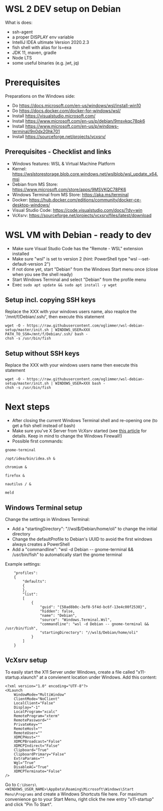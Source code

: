 # WSL 2 DEV setup on Debian

What is does:

* ssh-agent
* a proper DISPLAY env variable
* IntelliJ IDEA ultimate Version 2020.2.3
* fish shell with alias for ls=exa
* JDK 11, maven, gradle
* Node LTS
* some useful binaries (e.g. jwt, jq)

# Prerequisites

Preparations on the Windows side:

* Do https://docs.microsoft.com/en-us/windows/wsl/install-win10
* Do https://docs.docker.com/docker-for-windows/wsl/
* Install https://visualstudio.microsoft.com/
* Install https://www.microsoft.com/en-us/p/debian/9msvkqc78pk6
* Install https://www.microsoft.com/en-us/p/windows-terminal/9n0dx20hk701
* Install https://sourceforge.net/projects/vcxsrv/

## Prerequisites - Checklist and links

* Windows features: WSL & Virtual Machine Platform
* Kernel: https://wslstorestorage.blob.core.windows.net/wslblob/wsl_update_x64.msi
* Debian from MS Store: https://www.microsoft.com/store/apps/9MSVKQC78PK6
* Windows Terminal from MS Store: https://aka.ms/terminal
* Docker: https://hub.docker.com/editions/community/docker-ce-desktop-windows/
* Visual Studio Code: https://code.visualstudio.com/docs/?dv=win
* VcXsrv: https://sourceforge.net/projects/vcxsrv/files/latest/download

# WSL VM with Debian - ready to dev

* Make sure Visual Studio Code has the "Remote - WSL" extension installed
* Make sure "wsl" is set to version 2 (hint: PowerShell type "wsl --set-default-version 2")
* If not done yet, start "Debian" from the Windows Start menu once (close when you see the shell ready)
* Start Windows Terminal and select "Debian" from the profile menu
* Exec `sudo apt update && sudo apt install -y wget`

## Setup incl. copying SSH keys

Replace the XXX with your windows users name, also reaplce the '/mnt/f/Debian/.ssh/', then execute this statement

```
wget -O - https://raw.githubusercontent.com/oglimmer/wsl-debian-setup/master/init.sh | WINDOWS_USER=XXX PATH_TO_SSH=/mnt/f/Debian/.ssh/ bash -
chsh -s /usr/bin/fish
``` 
 
 ## Setup without SSH keys

Replace the XXX with your windows users name then execute this statement

```
wget -O - https://raw.githubusercontent.com/oglimmer/wsl-debian-setup/master/init.sh | WINDOWS_USER=XXX bash -
chsh -s /usr/bin/fish
```

# Next steps

* After closing the current Windows Terminal shell and re-opening one (to get a fish shell instead of bash)
* Make sure you've X Server from VcXsrv started (see [this article](https://oglimmer.medium.com/a-working-wsl-2-ubuntu-development-setup-332e64034e5) for details. Keep in mind to change the Windows Firewall!)
* Possible first commands:

```
gnome-terminal

/opt/idea/bin/idea.sh &

chromium &

firefox &

nautilus / &

meld
```

## Windows Terminal setup

Change the settings in Windows Terminal:

* Add a "startingDirectory": "//wsl$/Debian/home/oli" to change the initial directory
* Change the defaultProfile to Debian's UUID to avoid the first windows always creates a PowerShell
* Add a "commandline": "wsl -d Debian -- gnome-terminal && /usr/bin/fish" to automatically start the gnome terminal

Example settings:

```
    "profiles":
    {
        "defaults":
        {
        },
        "list":
        [
            {
                "guid": "{58ad8b0c-3ef8-5f4d-bc6f-13e4c00f2530}",
                "hidden": false,
                "name": "Debian",
                "source": "Windows.Terminal.Wsl",
                "commandline": "wsl -d Debian -- gnome-terminal && /usr/bin/fish",
                "startingDirectory": "//wsl$/Debian/home/oli"
            }
        ]
    }
```

## VcXsrv setup

To easily start the X11 Server under Windows, create a file called "x11-startup.xlaunch" at a convienent location under Windows. Add this content:

```
<?xml version="1.0" encoding="UTF-8"?>
<XLaunch 
    WindowMode="MultiWindow" 
    ClientMode="NoClient"
    LocalClient="False"
    Display="-1"
    LocalProgram="xcalc"
    RemoteProgram="xterm"
    RemotePassword=""
    PrivateKey=""
    RemoteHost=""
    RemoteUser=""
    XDMCPHost=""
    XDMCPBroadcast="False"
    XDMCPIndirect="False"
    Clipboard="True"
    ClipboardPrimary="False"
    ExtraParams=""
    Wgl="True"
    DisableAC="True"
    XDMCPTerminate="False"
/>
```

Go to `C:\Users\<WINDOWS_USER_NAME>\AppData\Roaming\Microsoft\Windows\Start Menu\Programs` and create a Windows Shortcuts file here. For maximum convenience go to your Start Menu, right click the new entry "x11-startup" and click "Pin To Start".
